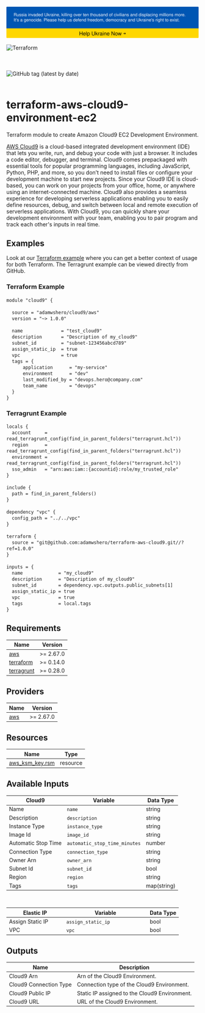[![SWUbanner](https://raw.githubusercontent.com/vshymanskyy/StandWithUkraine/main/banner2-direct.svg)](https://github.com/vshymanskyy/StandWithUkraine/blob/main/docs/README.md)

![Terraform](https://cloudarmy.io/tldr/images/tf_aws.jpg)
<br>
<br>
<br>
<br>
![GitHub tag (latest by date)](https://img.shields.io/github/v/tag/adamwshero/terraform-aws-cloud9?color=lightgreen&label=latest%20tag%3A&style=for-the-badge)
<br>
<br>
# terraform-aws-cloud9-environment-ec2

Terraform module to create Amazon Cloud9 EC2 Development Environment.

[AWS Cloud9](https://aws.amazon.com/cloud9/) is a cloud-based integrated development environment (IDE) that lets you write, run, and debug your code with just a browser. It includes a code editor, debugger, and terminal. Cloud9 comes prepackaged with essential tools for popular programming languages, including JavaScript, Python, PHP, and more, so you don’t need to install files or configure your development machine to start new projects. Since your Cloud9 IDE is cloud-based, you can work on your projects from your office, home, or anywhere using an internet-connected machine. Cloud9 also provides a seamless experience for developing serverless applications enabling you to easily define resources, debug, and switch between local and remote execution of serverless applications. With Cloud9, you can quickly share your development environment with your team, enabling you to pair program and track each other's inputs in real time.

## Examples

Look at our [Terraform example](latest/examples/terraform/) where you can get a better context of usage for both Terraform. The Terragrunt example can be viewed directly from GitHub.


### Terraform Example

```
module "cloud9" {

  source = "adamwshero/cloud9/aws"
  version = "~> 1.0.0"

  name              = "test_cloud9"
  description       = "Description of my_cloud9"
  subnet_id         = "subnet-123456abcd789"
  assign_static_ip  = true
  vpc               = true
  tags = {
      application      = "my-service"
      environment      = "dev"
      last_modified_by = "devops.hero@company.com"
      team_name        = "devops"
  }
}
```

### Terragrunt Example

```
locals {
  account     = read_terragrunt_config(find_in_parent_folders("terragrunt.hcl"))
  region      = read_terragrunt_config(find_in_parent_folders("terragrunt.hcl"))
  environment = read_terragrunt_config(find_in_parent_folders("terragrunt.hcl"))
  sso_admin   = "arn:aws:iam::{accountid}:role/my_trusted_role"
}

include {
  path = find_in_parent_folders()
}

dependency "vpc" {
  config_path = "../../vpc"
}

terraform {
  source = "git@github.com:adamwshero/terraform-aws-cloud9.git//?ref=1.0.0"
}

inputs = {
  name             = "my_cloud9"
  description      = "Description of my_cloud9"
  subnet_id        = dependency.vpc.outputs.public_subnets[1]
  assign_static_ip = true
  vpc              = true
  tags             = local.tags
}
```

<!-- BEGINNING OF PRE-COMMIT-TERRAFORM DOCS HOOK -->
## Requirements

| Name | Version |
|------|---------|
| <a name="requirement_aws"></a> [aws](#requirement\_aws) | >= 2.67.0 |
| <a name="requirement_terraform"></a> [terraform](#requirement\_terraform) | >= 0.14.0 
| <a name="requirement_terragrunt"></a> [terragrunt](#requirement\_terragrunt) | >= 0.28.0 |

## Providers

| Name | Version |
|------|---------|
| <a name="provider_aws"></a> [aws](#provider\_aws) | >= 2.67.0 |

## Resources

| Name | Type |
|------|------|
| [aws_ksm_key.rsm](https://registry.terraform.io/providers/hashicorp/aws/latest/docs/resources/kms_key) | resource |

## Available Inputs

| Cloud9              | Variable                      | Data Type   |
| --------------------| ------------------------------| ------------|
| Name                | `name`                        | string      |
| Description         | `description`                 | string      |
| Instance Type       | `instance_type`               | string      |
| Image Id            | `image_id`                    | string      |
| Automatic Stop Time | `automatic_stop_time_minutes` | number      |
| Connection Type     | `connection_type`             | string      |
| Owner Arn           | `owner_arn`                   | string      |
| Subnet Id           | `subnet_id`                   | bool        |
| Region              | `region`                      | string      |
| Tags                | `tags`                        | map(string) |

<br>

| Elastic IP        | Variable                      | Data Type   
| ------------------| ------------------------------| ------------|
| Assign Static IP&nbsp;&nbsp;&nbsp;&nbsp;&nbsp;&nbsp;&nbsp;&nbsp;&nbsp; | `assign_static_ip`&nbsp;&nbsp;&nbsp;&nbsp;&nbsp;&nbsp;&nbsp;&nbsp;&nbsp;&nbsp;&nbsp;&nbsp;&nbsp;&nbsp;&nbsp;&nbsp;&nbsp;&nbsp;&nbsp;&nbsp;&nbsp;&nbsp;&nbsp;&nbsp;| bool        |
| VPC               | `vpc`                         | bool        |

## Outputs

| Name         | Description                                             |
|--------------|---------------------------------------------------------|
| Cloud9 Arn             | Arn of the Cloud9 Environment.                |
| Cloud9 Connection Type | Connection type of the Cloud9 Environment.    |
| Cloud9 Public IP       | Static IP assigned to the Cloud9 Environment. |
| Cloud9 URL             | URL of the Cloud9 Environment.                |

